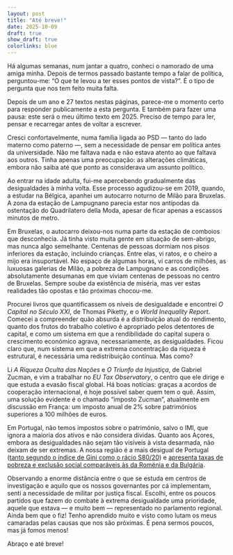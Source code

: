 ```yaml
---
layout: post
title: "Até breve!"
date: 2025-10-09
draft: true
show_draft: true
colorlinks: blue
---
```


Há algumas semanas, num jantar a quatro, conheci o namorado de uma amiga minha. Depois de termos passado bastante tempo a falar de política, perguntou-me: “O que te levou a ter esses pontos de vista?”. É o tipo de pergunta que nos tem feito muita falta. 

Depois de um ano e 27 textos nestas páginas, parece-me o momento certo para responder publicamente a esta pergunta. E também para fazer uma pausa: este será o meu último texto em 2025. Preciso de tempo para ler, pensar e recarregar antes de voltar a escrever.

Cresci confortavelmente, numa família ligada ao PSD — tanto do lado materno como paterno —, sem a necessidade de pensar em política antes da universidade. Não me faltava nada e não estava atento ao que faltava aos outros. Tinha apenas uma preocupação: as alterações climáticas, embora não saiba até que ponto as considerava um assunto político.

Ao entrar na idade adulta, fui-me apercebendo gradualmente das desigualdades à minha volta. Esse processo agudizou-se em 2019, quando, a estudar na Bélgica, apanhei um autocarro noturno de Milão para Bruxelas. A zona da estação de Lampugnano parecia estar nos antípodas da ostentação do Quadrilatero della Moda, apesar de ficar apenas a escassos minutos de metro.

Em Bruxelas, o autocarro deixou-nos numa parte da estação de comboios que desconhecia. Já tinha visto muita gente em situação de sem-abrigo, mas nunca algo semelhante. Centenas de pessoas dormiam nos pisos inferiores da estação, incluindo crianças. Entre elas, vi ratos, e o cheiro a mijo era insuportável. No espaço de algumas horas, vi carros de milhões, as luxuosas galerias de Milão, a pobreza de Lampugnano e as condições absolutamente desumanas em que viviam centenas de pessoas no centro de Bruxelas. Sempre soube da existência de miséria, mas ver estas realidades tão opostas e tão próximas chocou-me.

Procurei livros que quantificassem os níveis de desigualdade e encontrei _O Capital no Século XXI_, de Thomas Piketty, e o _World Inequality Report_. Comecei a compreender quão absurda é a distribuição atual do rendimento, quanto dos frutos do trabalho coletivo é apropriado pelos detentores de capital, e como um sistema em que a rendibilidade do capital supera o crescimento económico agrava, necessariamente, as desigualdades. Ficou claro que, num sistema em que a extrema concentração da riqueza é estrutural, é necessária uma redistribuição contínua. Mas como?

Li _A Riqueza Oculta das Nações_ e _O Triunfo da Injustiça_, de Gabriel Zucman, e vim a trabalhar no _EU Tax Observatory_, o centro que ele dirige e que estuda a evasão fiscal global. Há boas notícias: graças a acordos de cooperação internacional, é hoje possível saber quem tem o quê. Assim, uma solução evidente é o chamado “imposto Zucman”, atualmente em discussão em França: um imposto anual de 2% sobre patrimónios superiores a 100 milhões de euros.

Em Portugal, não temos impostos sobre o património, salvo o IMI, que ignora a maioria dos ativos e não considera dívidas. Quanto aos Açores, embora as desigualdades não sejam tão visíveis à vista desarmada, não deixam de ser extremas. A nossa região é a mais desigual de Portugal ([tanto segundo o índice de Gini como o rácio S80/20](https://açores.net/desigualdade/2023/12/10/desigualdade.html)) e [apresenta taxas de pobreza e exclusão social comparáveis às da Roménia e da Bulgária](https://açores.net/pobreza/2023/12/12/pobreza.html).

Observando a enorme distância entre o que se estuda em centros de investigação e aquilo que os nossos governantes por cá implementam, senti a necessidade de militar por justiça fiscal. Escolhi, entre os poucos partidos que fazem do combate à extrema desigualdade uma prioridade, aquele que estava — e muito bem — representado no parlamento regional. Ainda bem que o fiz! Tenho aprendido muito e visto como lutam os meus camaradas pelas causas que nos são próximas. É pena sermos poucos, mas já fomos menos!

Abraço e até breve!